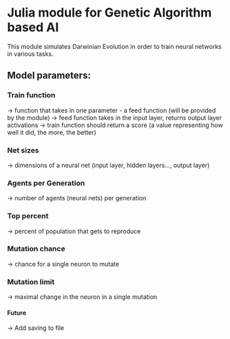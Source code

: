 # Julia module for Genetic Algorithm based AI

This module simulates Darwinian Evolution in order to train neural networks in various tasks.

## Model parameters:

### Train function
-> function that takes in one parameter - a feed function (will be provided by the module)
-> feed function takes in the input layer, returns output layer activations
-> train function should return a score (a value representing how well it did, the more, the better)

### Net sizes
-> dimensions of a neural net (input layer, hidden layers..., output layer)

### Agents per Generation
-> number of agents (neural nets) per generation

### Top percent
-> percent of population that gets to reproduce

### Mutation chance
-> chance for a single neuron to mutate

### Mutation limit
-> maximal change in the neuron in a single mutation



#### Future
-> Add saving to file
